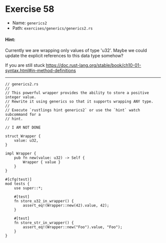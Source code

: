 # Exercise 58

- Name: ```generics2```
- Path: ```exercises/generics/generics2.rs```
#### Hint: 

Currently we are wrapping only values of type 'u32'.
Maybe we could update the explicit references to this data type somehow?

If you are still stuck https://doc.rust-lang.org/stable/book/ch10-01-syntax.html#in-method-definitions



---



```rust,editable
// generics2.rs
//
// This powerful wrapper provides the ability to store a positive integer value.
// Rewrite it using generics so that it supports wrapping ANY type.
//
// Execute `rustlings hint generics2` or use the `hint` watch subcommand for a
// hint.

// I AM NOT DONE

struct Wrapper {
    value: u32,
}

impl Wrapper {
    pub fn new(value: u32) -> Self {
        Wrapper { value }
    }
}

#[cfg(test)]
mod tests {
    use super::*;

    #[test]
    fn store_u32_in_wrapper() {
        assert_eq!(Wrapper::new(42).value, 42);
    }

    #[test]
    fn store_str_in_wrapper() {
        assert_eq!(Wrapper::new("Foo").value, "Foo");
    }
}

```
